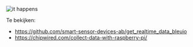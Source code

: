 ![it happens](https://user-images.githubusercontent.com/71697142/221515931-37906929-b153-4d1d-a019-4f5cea5d868f.png)

Te bekijken:

* https://github.com/smart-sensor-devices-ab/get_realtime_data_bleuio
* https://chipwired.com/collect-data-with-raspberry-pi/
